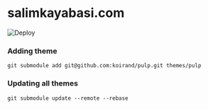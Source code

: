 # salimkayabasi.com

![Deploy](https://github.com/salimkayabasi/salimkayabasi.com/workflows/Deploy/badge.svg)


### Adding theme
```
git submodule add git@github.com:koirand/pulp.git themes/pulp
```
### Updating all themes
```
git submodule update --remote --rebase
```